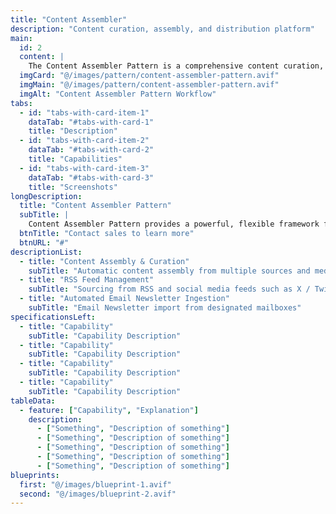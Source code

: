 ```yaml
---
title: "Content Assembler"
description: "Content curation, assembly, and distribution platform"
main:
  id: 2
  content: |
    The Content Assembler Pattern is a comprehensive content curation, assembly, and distribution platform designed for marketing, SEO, and content automation. 
  imgCard: "@/images/pattern/content-assembler-pattern.avif"
  imgMain: "@/images/pattern/content-assembler-pattern.avif"
  imgAlt: "Content Assembler Pattern Workflow"
tabs:
  - id: "tabs-with-card-item-1"
    dataTab: "#tabs-with-card-1"
    title: "Description"
  - id: "tabs-with-card-item-2"
    dataTab: "#tabs-with-card-2"
    title: "Capabilities"
  - id: "tabs-with-card-item-3"
    dataTab: "#tabs-with-card-3"
    title: "Screenshots"
longDescription:
  title: "Content Assembler Pattern"
  subTitle: |
    Content Assembler Pattern provides a powerful, flexible framework for aggregating, curating, and distributing content across multiple platforms, with advanced SEO optimization and marketing automation integration. Suitable for businesses of any size looking to scale their content marketing efforts while maximizing audience engagement and traffic. It provides powerful tools to gather, organize, and distribute content across multiple platforms, while maximizing SEO benefits and audience engagement.
  btnTitle: "Contact sales to learn more"
  btnURL: "#"
descriptionList:
  - title: "Content Assembly & Curation"
    subTitle: "Automatic content assembly from multiple sources and media types"
  - title: "RSS Feed Management"
    subTitle: "Sourcing from RSS and social media feeds such as X / Twitter"
  - title: "Automated Email Newsletter Ingestion"
    subTitle: "Email Newsletter import from designated mailboxes"
specificationsLeft:
  - title: "Capability"
    subTitle: "Capability Description"
  - title: "Capability"
    subTitle: "Capability Description"
  - title: "Capability"
    subTitle: "Capability Description"
  - title: "Capability"
    subTitle: "Capability Description"
tableData:
  - feature: ["Capability", "Explanation"]
    description:
      - ["Something", "Description of something"]
      - ["Something", "Description of something"]
      - ["Something", "Description of something"]
      - ["Something", "Description of something"]
      - ["Something", "Description of something"]
blueprints:
  first: "@/images/blueprint-1.avif"
  second: "@/images/blueprint-2.avif"
---
```

